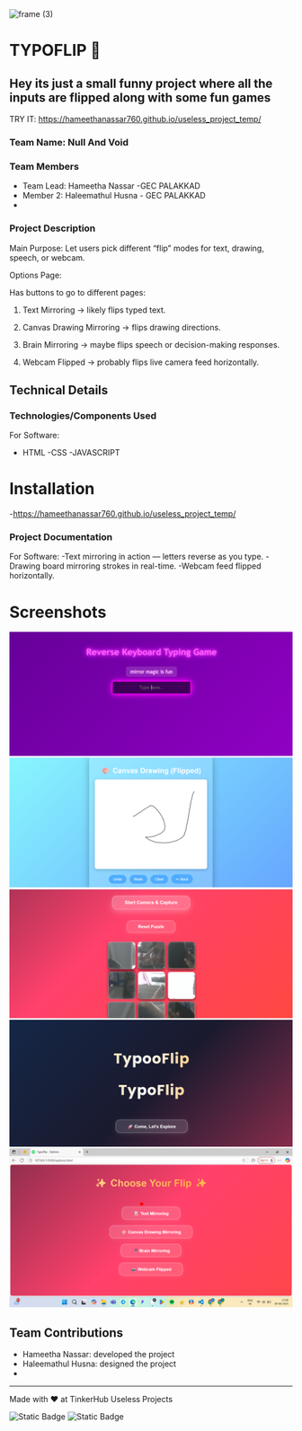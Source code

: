 <img width="3188" height="1202" alt="frame (3)" src="https://github.com/user-attachments/assets/517ad8e9-ad22-457d-9538-a9e62d137cd7" />


# TYPOFLIP 🎯


## Hey its just a small funny project where all the inputs are flipped along with some fun games
TRY IT: https://hameethanassar760.github.io/useless_project_temp/

### Team Name: Null And Void


### Team Members
- Team Lead: Hameetha Nassar -GEC PALAKKAD
- Member 2: Haleemathul Husna - GEC PALAKKAD
- 

### Project Description
Main Purpose: Let users pick different “flip” modes for text, drawing, speech, or webcam.

Options Page:

Has buttons to go to different pages:

1. Text Mirroring → likely flips typed text.


2. Canvas Drawing Mirroring → flips drawing directions.


3. Brain Mirroring → maybe flips speech or decision-making responses.


4. Webcam Flipped → probably flips live camera feed horizontally.

## Technical Details
### Technologies/Components Used
For Software:
- HTML
-CSS
-JAVASCRIPT
# Installation
-https://hameethanassar760.github.io/useless_project_temp/


### Project Documentation
For Software:
-Text mirroring in action — letters reverse as you type.
-Drawing board mirroring strokes in real-time.
-Webcam feed flipped horizontally.

# Screenshots
<img title="" alt="" src="1.png">
<img title="" alt="" src="2.png">
<img title="" alt="" src="3.png">
<img title="" alt="" src="4.png">
<img title="" alt="" src="5.png">


## Team Contributions
- Hameetha Nassar: developed the project
- Haleemathul Husna: designed the project
- 

---
Made with ❤️ at TinkerHub Useless Projects 

![Static Badge](https://img.shields.io/badge/TinkerHub-24?color=%23000000&link=https%3A%2F%2Fwww.tinkerhub.org%2F)
![Static Badge](https://img.shields.io/badge/UselessProjects--25-25?link=https%3A%2F%2Fwww.tinkerhub.org%2Fevents%2FQ2Q1TQKX6Q%2FUseless%2520Projects)



